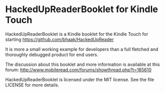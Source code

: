 HackedUpReaderBooklet for Kindle Touch
======================================

HackedUpReaderBooklet is a Kindle booklet for the Kindle Touch
for starting https://github.com/bhaak/HackedUpReader

It is more a small working example for developers than a full
fletched and thoroughly debugged product for end users.

The discussion about this booklet and more information is available
at this forum:
http://www.mobileread.com/forums/showthread.php?t=185610

HackedUpReaderBooklet is licensed under the MIT license. See the file
LICENSE for more details.
